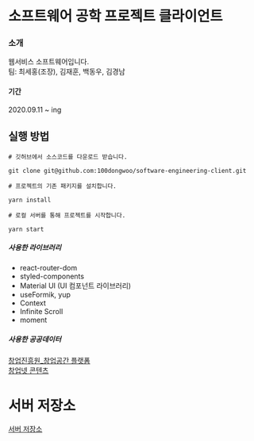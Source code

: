 # 소프트웨어 공학 프로젝트 클라이언트 
### 소개
웹서비스 소프트웨어입니다. <br/>
팀: 최세홍(조장), 김재훈, 백동우, 김경남
#### 기간
2020.09.11 ~ ing

## 실행 방법 
```
# 깃허브에서 소스코드를 다운로드 받습니다.

git clone git@github.com:100dongwoo/software-engineering-client.git

# 프로젝트의 기존 패키지를 설치합니다.

yarn install

# 로컬 서버를 통해 프로젝트를 시작합니다.

yarn start

```
##### 사용한 라이브러리
- react-router-dom
- styled-components
- Material UI (UI 컴포넌트 라이브러리)
- useFormik, yup
- Context
- Infinite Scroll
- moment

##### 사용한 공공데이터
[창업진흥원_창업공간 플랫폼](https://www.data.go.kr/data/15043133/openapi.do) <br/>
[창업넷 콘텐츠](https://www.data.go.kr/data/15001174/openapi.do)
# 서버 저장소

[서버 저장소](https://github.com/kimja7045/software-engineering-server)
